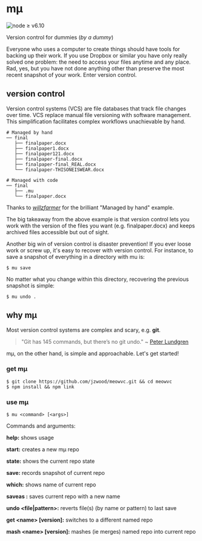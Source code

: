 # mµ

![node ≥ v6.10](https://img.shields.io/badge/node-%E2%89%A5%20v6.10-orange.svg)

Version control for dummies (_by a dummy_)

Everyone who uses a computer to create things should have tools for backing up their work. If you use Dropbox or similar you have only really solved one problem: the need to access your files anytime and any place. Rad, yes, but you have not done anything other than preserve the most recent snapshot of your work. Enter version control.

## version control
Version control systems (VCS) are file databases that track file changes over time. VCS replace manual file versioning with software management. This simplification facilitates complex workflows unachievable by hand.
```
# Managed by hand
── final
   ├── finalpaper.docx
   ├── finalpaper1.docx
   ├── finalpaper121.docx
   ├── finalpaper-final.docx
   ├── finalpaper-final_REAL.docx
   └── finalpaper-THISONEISWEAR.docx

# Managed with code
── final
   ├── .mu
   └── finalpaper.docx
```
Thanks to _[willzfarmer](https://github.com/willzfarmer/gitgud)_ for the brilliant "Managed by hand"  example.

The big takeaway from the above example is that version control lets you work with the version of the files you want (e.g. finalpaper.docx) and keeps archived files accessible but out of sight.

Another big win of version control is disaster prevention! If you ever loose work or screw up, it's easy to recover with version control. For instance, to save a snapshot of everything in a directory with mu is:

`$ mu save`

No matter what you change within this directory, recovering the previous snapshot is simple:

`$ mu undo .`

## why mµ

Most version control systems are complex and scary, e.g. **git**.
> "Git has 145 commands, but there’s no git undo."
\~ [Peter Lundgren](http://www.peterlundgren.com/blog/on-gits-shortcomings/)

mµ, on the other hand, is simple and approachable. Let's get started!

### get mµ

`$ git clone https://github.com/jzwood/meowvc.git && cd meowvc`<br>
`$ npm install && npm link`

### use mµ
`$ mu <command> [<args>]`

Commands and arguments:

**help:** shows usage

**start:** creates a new mµ repo

**state:** shows the current repo state

**save:** records snapshot of current repo

**which:** shows name of current repo

**saveas <name>:** saves current repo with a new name

**undo \<file|pattern>:** reverts file(s) (by name or pattern) to last save

**get \<name> [version]:** switches to a different named repo

**mash \<name> [version]:** mashes (ie merges) named repo into current repo
